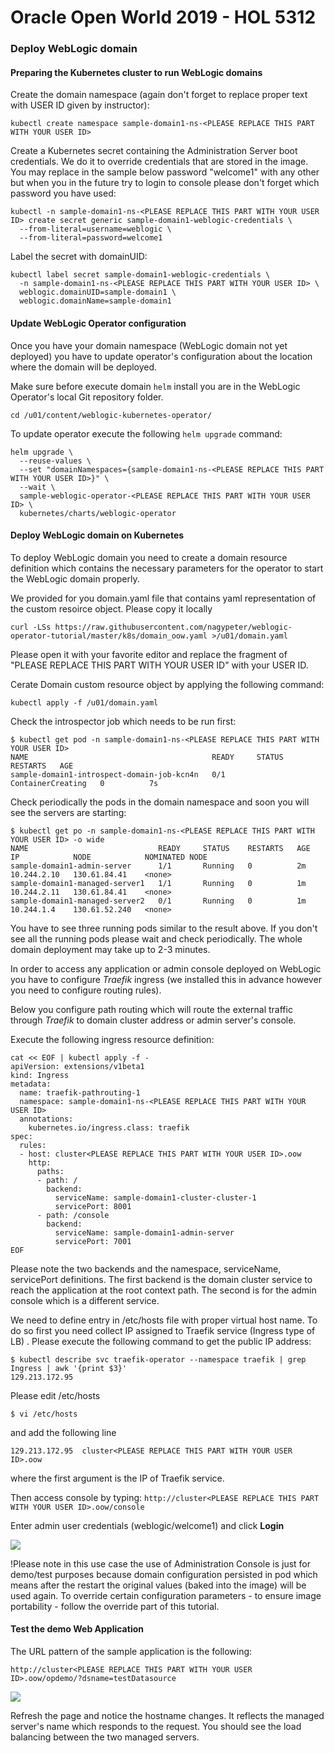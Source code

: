 # Oracle Open World 2019 - HOL 5312 #

### Deploy WebLogic domain  ###

#### Preparing the Kubernetes cluster to run WebLogic domains ####

Create the domain namespace (again don't forget to replace proper text with USER ID given by instructor):
```
kubectl create namespace sample-domain1-ns-<PLEASE REPLACE THIS PART WITH YOUR USER ID>
```
Create a Kubernetes secret containing the Administration Server boot credentials. We do it to override credentials that are stored in the image. You may replace in the sample below password "welcome1" with any other but when you in the future try to login to console please don't forget which password you have used:
```
kubectl -n sample-domain1-ns-<PLEASE REPLACE THIS PART WITH YOUR USER ID> create secret generic sample-domain1-weblogic-credentials \
  --from-literal=username=weblogic \
  --from-literal=password=welcome1
```
Label the secret with domainUID:
```
kubectl label secret sample-domain1-weblogic-credentials \
  -n sample-domain1-ns-<PLEASE REPLACE THIS PART WITH YOUR USER ID> \
  weblogic.domainUID=sample-domain1 \
  weblogic.domainName=sample-domain1
```

#### Update WebLogic Operator configuration ####

Once you have your domain namespace (WebLogic domain not yet deployed) you have to update operator's configuration about the location where the domain will be deployed.

Make sure before execute domain `helm` install you are in the WebLogic Operator's local Git repository folder.
```
cd /u01/content/weblogic-kubernetes-operator/
```
To update operator execute the following `helm upgrade` command:
```
helm upgrade \
  --reuse-values \
  --set "domainNamespaces={sample-domain1-ns-<PLEASE REPLACE THIS PART WITH YOUR USER ID>}" \
  --wait \
  sample-weblogic-operator-<PLEASE REPLACE THIS PART WITH YOUR USER ID> \
  kubernetes/charts/weblogic-operator
```


#### Deploy WebLogic domain on Kubernetes ####

To deploy WebLogic domain you need to create a domain resource definition which contains the necessary parameters for the operator to start the WebLogic domain properly.

We provided for you domain.yaml file that contains yaml representation of the custom resoirce object. Please copy it locally
```
curl -LSs https://raw.githubusercontent.com/nagypeter/weblogic-operator-tutorial/master/k8s/domain_oow.yaml >/u01/domain.yaml
```
Please open it with your favorite editor and replace the fragment of "PLEASE REPLACE THIS PART WITH YOUR USER ID" with your USER ID.

Cerate Domain custom resource object by applying the following command:
```
kubectl apply -f /u01/domain.yaml
```
Check the introspector job which needs to be run first:
```
$ kubectl get pod -n sample-domain1-ns-<PLEASE REPLACE THIS PART WITH YOUR USER ID>
NAME                                         READY     STATUS              RESTARTS   AGE
sample-domain1-introspect-domain-job-kcn4n   0/1       ContainerCreating   0          7s
```
Check periodically the pods in the domain namespace and soon you will see the servers are starting:
```
$ kubectl get po -n sample-domain1-ns-<PLEASE REPLACE THIS PART WITH YOUR USER ID> -o wide
NAME                             READY     STATUS    RESTARTS   AGE       IP            NODE            NOMINATED NODE
sample-domain1-admin-server      1/1       Running   0          2m        10.244.2.10   130.61.84.41    <none>
sample-domain1-managed-server1   1/1       Running   0          1m        10.244.2.11   130.61.84.41    <none>
sample-domain1-managed-server2   0/1       Running   0          1m        10.244.1.4    130.61.52.240   <none>
```
You have to see three running pods similar to the result above. If you don't see all the running pods please wait and check periodically. The whole domain deployment may take up to 2-3 minutes.

In order to access any application or admin console deployed on WebLogic you have to configure *Traefik* ingress (we installed this in advance however you need to configure routing rules).

Below you configure path routing which will route the external traffic through *Traefik* to domain cluster address or admin server's console.

Execute the following ingress resource definition:
```
cat << EOF | kubectl apply -f -
apiVersion: extensions/v1beta1
kind: Ingress
metadata:
  name: traefik-pathrouting-1
  namespace: sample-domain1-ns-<PLEASE REPLACE THIS PART WITH YOUR USER ID>
  annotations:
    kubernetes.io/ingress.class: traefik
spec:
  rules:
  - host: cluster<PLEASE REPLACE THIS PART WITH YOUR USER ID>.oow
    http:
      paths:
      - path: /
        backend:
          serviceName: sample-domain1-cluster-cluster-1
          servicePort: 8001
      - path: /console
        backend:
          serviceName: sample-domain1-admin-server
          servicePort: 7001          
EOF
```


Please note the two backends and the namespace, serviceName, servicePort definitions. The first backend is the domain cluster service to reach the application at the root context path. The second is for the admin console which is a different service.

We need to define entry in /etc/hosts file with proper virtual host name. To do so first you need collect IP assigned to Traefik service (Ingress type of LB) . Please execute the following command to get the public IP address:
```
$ kubectl describe svc traefik-operator --namespace traefik | grep Ingress | awk '{print $3}'
129.213.172.95
```

Please edit /etc/hosts
```
$ vi /etc/hosts
```

and add the following line
```
129.213.172.95  cluster<PLEASE REPLACE THIS PART WITH YOUR USER ID>.oow
```
where the first argument is the IP of Traefik service.

Then access console by typing:
`http://cluster<PLEASE REPLACE THIS PART WITH YOUR USER ID>.oow/console`


Enter admin user credentials (weblogic/welcome1) and click **Login**

![](images/deploy.domain/weblogic.console.login.png)

!Please note in this use case the use of Administration Console is just for demo/test purposes because domain configuration persisted in pod which means after the restart the original values (baked into the image) will be used again. To override certain configuration parameters - to ensure image portability - follow the override part of this tutorial.

#### Test the demo Web Application ####

The URL pattern of the sample application is the following:

`http://cluster<PLEASE REPLACE THIS PART WITH YOUR USER ID>.oow/opdemo/?dsname=testDatasource`

![](images/deploy.domain/webapp.png)

Refresh the page and notice the hostname changes. It reflects the managed server's name which responds to the request. You should see the load balancing between the two managed servers.

